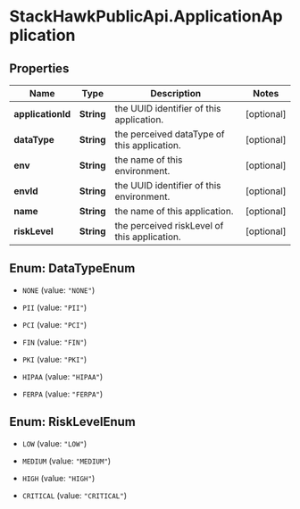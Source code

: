 # StackHawkPublicApi.ApplicationApplication

## Properties

Name | Type | Description | Notes
------------ | ------------- | ------------- | -------------
**applicationId** | **String** | the UUID identifier of this application. | [optional] 
**dataType** | **String** | the perceived dataType of this application. | [optional] 
**env** | **String** | the name of this environment. | [optional] 
**envId** | **String** | the UUID identifier of this environment. | [optional] 
**name** | **String** | the name of this application. | [optional] 
**riskLevel** | **String** | the perceived riskLevel of this application. | [optional] 



## Enum: DataTypeEnum


* `NONE` (value: `"NONE"`)

* `PII` (value: `"PII"`)

* `PCI` (value: `"PCI"`)

* `FIN` (value: `"FIN"`)

* `PKI` (value: `"PKI"`)

* `HIPAA` (value: `"HIPAA"`)

* `FERPA` (value: `"FERPA"`)





## Enum: RiskLevelEnum


* `LOW` (value: `"LOW"`)

* `MEDIUM` (value: `"MEDIUM"`)

* `HIGH` (value: `"HIGH"`)

* `CRITICAL` (value: `"CRITICAL"`)




